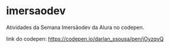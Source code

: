 # imersaodev
Atividades da Semana Imersãodev da Alura no codepen.


link do codepen: https://codepen.io/darlan_ssousa/pen/jOyzqyQ

